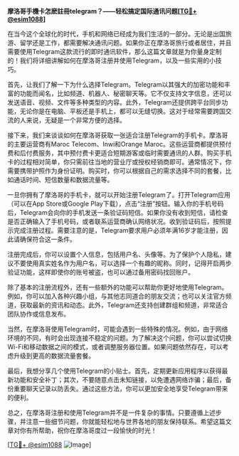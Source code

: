**摩洛哥手機卡怎麽註冊telegram？——轻松搞定国际通讯问题[[TG💪+ @esim1088](https://t.me/s/esim1088)]**

在当今这个全球化的时代，手机和网络已经成为我们生活的一部分。无论是出国旅游、留学还是工作，都需要解决通讯问题。如果你正在摩洛哥旅行或者居住，并且需要使用Telegram这款流行的即时通讯软件，那么这篇文章就是为你量身定制的！我们将详细讲解如何在摩洛哥注册并使用Telegram，以及一些实用的小技巧。

首先，让我们了解一下为什么选择Telegram。Telegram以其强大的加密功能和丰富的功能而闻名，比如频道、机器人、秘密聊天等。它不仅支持文字信息，还可以发送语音、视频、文件等多种类型的内容。此外，Telegram还提供跨平台同步功能，无论你是在电脑、平板还是手机上，都可以无缝切换。这对于经常需要跨国交流的人来说，无疑是一个非常方便的选择。

接下来，我们来谈谈如何在摩洛哥获取一张适合注册Telegram的手机卡。摩洛哥的主要运营商有Maroc Telecom、Inwi和Orange Maroc。这些运营商都提供预付费和后付费服务，其中预付费卡更适合短期游客或临时需要通讯的人群。购买手机卡的过程相对简单，你只需前往当地的营业厅或授权经销商即可。通常情况下，你需要携带护照作为身份证明。购买时，你可以根据自己的需求选择不同的套餐，比如通话时间、短信数量和数据流量等。

一旦你拥有了摩洛哥的手机卡，就可以开始注册Telegram了。打开Telegram应用（可以在App Store或Google Play下载），点击“注册”按钮。输入你的手机号码后，Telegram会向你的手机发送一条验证码短信。如果你没有收到短信，请检查是否正确输入了手机号码，或者联系运营商确认网络状况。收到验证码后，按照提示完成注册过程。需要注意的是，Telegram要求用户必须年满16岁才能注册，因此请确保符合这一条件。

注册完成后，你可以设置个人信息，包括用户名、头像等。为了保护个人隐私，建议不要使用真实姓名作为用户名，可以选择一个有趣的昵称。同时，记得开启两步验证功能，这样即使你的账号被盗，也可以通过备用密码找回账户。

除了基本的注册流程外，还有一些额外的功能可以帮助你更好地使用Telegram。例如，你可以加入各种兴趣小组，与其他志同道合的朋友交流；也可以关注官方频道，获取最新的资讯和动态。此外，Telegram还支持创建群组和频道，非常适合团队协作或信息发布。

当然，在摩洛哥使用Telegram时，可能会遇到一些特殊的情况。例如，由于网络环境的不同，有时会出现连接不稳定的问题。为了解决这个问题，你可以尝试切换Wi-Fi和移动数据之间的模式，或者调整服务器位置。如果问题依然存在，可以考虑升级到更高的数据流量套餐。

最后，我想分享几个使用Telegram的小贴士。首先，定期更新应用程序以获得最新功能和安全补丁；其次，不要随意点击未知链接，以免遭遇网络诈骗；最后，备份重要聊天记录以防丢失。通过这些方法，你可以更加安全地享受Telegram带来的便利。

总之，在摩洛哥注册和使用Telegram并不是一件复杂的事情。只要遵循上述步骤，并注意一些细节问题，你就能轻松地与世界各地的朋友保持联系。希望这篇文章对你有所帮助，祝你在摩洛哥度过一段愉快的时光！

[[TG💪+ @esim1088](https://t.me/s/esim1088) ![Image](https://i.postimg.cc/4NQfJmqS/Snipaste-2025-05-13-00-14-12.png)]